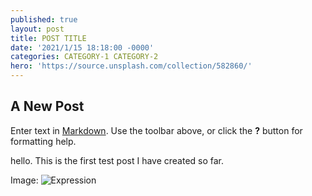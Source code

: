 ```yaml
---
published: true
layout: post
title: POST TITLE
date: '2021/1/15 18:18:00 -0000'
categories: CATEGORY-1 CATEGORY-2
hero: 'https://source.unsplash.com/collection/582860/'
---
```



## A New Post

Enter text in [Markdown](http://daringfireball.net/projects/markdown/). Use the toolbar above, or click the **?** button for formatting help.

hello. This is the first test post I have created so far. 

Image:
![Expression](https://source.unsplash.com/collection/582860/)
